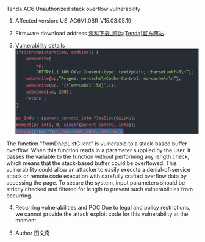 
Tenda AC6 Unauthorized stack overflow vulnerability

1. Affected version:
US_AC6V1.0BR_V15.03.05.19

2. Firmware download address
[资料下载_腾达(Tenda)官方网站](https://www.tenda.com.cn/download/detail-2681.html)

3. Vulnerability details
![1](/1.png)

The function "fromDhcpListClient" is vulnerable to a stack-based buffer overflow. When this function reads in a parameter supplied by the user, it passes the variable to the function without performing any length check, which means that the stack-based buffer could be overflowed. This vulnerability could allow an attacker to easily execute a denial-of-service attack or remote code execution with carefully crafted overflow data by accessing the page. To secure the system, input parameters should be strictly checked and filtered for length to prevent such vulnerabilities from occurring.

4. Recurring vulnerabilities and POC
Due to legal and policy restrictions, we cannot provide the attack exploit code for this vulnerability at the moment.

5. Author
田文奇
